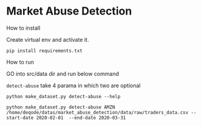 Market Abuse Detection
==============================

How to install

Create virtual env and activate it.

`pip install requirements.txt`


How to run 

GO into src/data dir and run below command

`detect-abuse` take 4 parama in which two are optional

`python make_dataset.py detect-abuse --help`

`python make_dataset.py detect-abuse AMZN /home/deqode/datas/market_abuse_detection/data/raw/traders_data.csv --start-date 2020-02-01  --end-date 2020-03-31`





